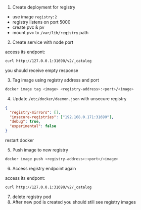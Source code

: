 1. Create deployment for registry 

- use image `registry:2`
- registry listens on port 5000
- create pvc & pv
- mount pvc to `/var/lib/registry` path

2. Create service with node port

access its endpont:
```sh
curl http://127.0.0.1:31690/v2/_catalog
```
you should receive empty response

3. Tag image using registry address and port

```sh
docker image tag <image> <registry-address>:<port>/<image>
```

4. Update `/etc/docker/daemon.json` with unsecure registry

```json
{
  "registry-mirrors": [],
  "insecure-registries": ["192.168.0.171:31690"],
  "debug": true,
  "experimental": false
}
```

restart docker

5. Push image to new registry

```sh
docker image push <registry-address>:<port>/<image>
```

6. Access registry endpoint again

access its endpont:
```sh
curl http://127.0.0.1:31690/v2/_catalog
```
7. delete registry pod
8. After new pod is created you should still see registry images